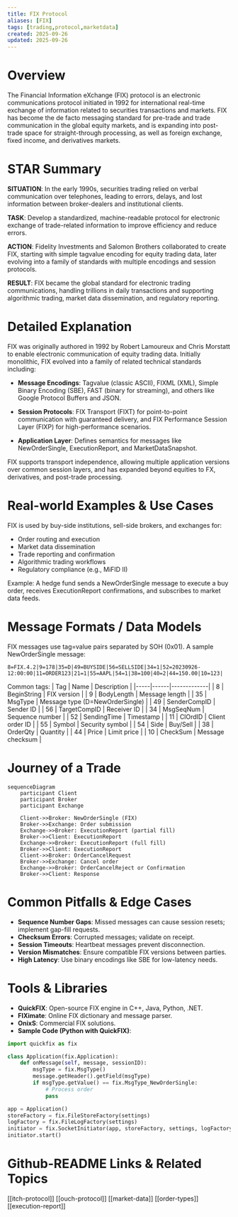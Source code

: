 ```yaml
---
title: FIX Protocol
aliases: [FIX]
tags: [trading,protocol,marketdata]
created: 2025-09-26
updated: 2025-09-26
---
```


# Overview

The Financial Information eXchange (FIX) protocol is an electronic communications protocol initiated in 1992 for international real-time exchange of information related to securities transactions and markets. FIX has become the de facto messaging standard for pre-trade and trade communication in the global equity markets, and is expanding into post-trade space for straight-through processing, as well as foreign exchange, fixed income, and derivatives markets.

# STAR Summary

**SITUATION**: In the early 1990s, securities trading relied on verbal communication over telephones, leading to errors, delays, and lost information between broker-dealers and institutional clients.

**TASK**: Develop a standardized, machine-readable protocol for electronic exchange of trade-related information to improve efficiency and reduce errors.

**ACTION**: Fidelity Investments and Salomon Brothers collaborated to create FIX, starting with simple tagvalue encoding for equity trading data, later evolving into a family of standards with multiple encodings and session protocols.

**RESULT**: FIX became the global standard for electronic trading communications, handling trillions in daily transactions and supporting algorithmic trading, market data dissemination, and regulatory reporting.

# Detailed Explanation

FIX was originally authored in 1992 by Robert Lamoureux and Chris Morstatt to enable electronic communication of equity trading data. Initially monolithic, FIX evolved into a family of related technical standards including:

- **Message Encodings**: Tagvalue (classic ASCII), FIXML (XML), Simple Binary Encoding (SBE), FAST (binary for streaming), and others like Google Protocol Buffers and JSON.

- **Session Protocols**: FIX Transport (FIXT) for point-to-point communication with guaranteed delivery, and FIX Performance Session Layer (FIXP) for high-performance scenarios.

- **Application Layer**: Defines semantics for messages like NewOrderSingle, ExecutionReport, and MarketDataSnapshot.

FIX supports transport independence, allowing multiple application versions over common session layers, and has expanded beyond equities to FX, derivatives, and post-trade processing.

# Real-world Examples & Use Cases

FIX is used by buy-side institutions, sell-side brokers, and exchanges for:

- Order routing and execution
- Market data dissemination
- Trade reporting and confirmation
- Algorithmic trading workflows
- Regulatory compliance (e.g., MiFID II)

Example: A hedge fund sends a NewOrderSingle message to execute a buy order, receives ExecutionReport confirmations, and subscribes to market data feeds.

# Message Formats / Data Models

FIX messages use tag=value pairs separated by SOH (0x01). A sample NewOrderSingle message:

```
8=FIX.4.2|9=178|35=D|49=BUYSIDE|56=SELLSIDE|34=1|52=20230926-12:00:00|11=ORDER123|21=1|55=AAPL|54=1|38=100|40=2|44=150.00|10=123|
```

Common tags:
| Tag | Name | Description |
|-----|------|-------------|
| 8 | BeginString | FIX version |
| 9 | BodyLength | Message length |
| 35 | MsgType | Message type (D=NewOrderSingle) |
| 49 | SenderCompID | Sender ID |
| 56 | TargetCompID | Receiver ID |
| 34 | MsgSeqNum | Sequence number |
| 52 | SendingTime | Timestamp |
| 11 | ClOrdID | Client order ID |
| 55 | Symbol | Security symbol |
| 54 | Side | Buy/Sell |
| 38 | OrderQty | Quantity |
| 44 | Price | Limit price |
| 10 | CheckSum | Message checksum |

# Journey of a Trade

```mermaid
sequenceDiagram
    participant Client
    participant Broker
    participant Exchange

    Client->>Broker: NewOrderSingle (FIX)
    Broker->>Exchange: Order submission
    Exchange->>Broker: ExecutionReport (partial fill)
    Broker->>Client: ExecutionReport
    Exchange->>Broker: ExecutionReport (full fill)
    Broker->>Client: ExecutionReport
    Client->>Broker: OrderCancelRequest
    Broker->>Exchange: Cancel order
    Exchange->>Broker: OrderCancelReject or Confirmation
    Broker->>Client: Response
```

# Common Pitfalls & Edge Cases

- **Sequence Number Gaps**: Missed messages can cause session resets; implement gap-fill requests.
- **Checksum Errors**: Corrupted messages; validate on receipt.
- **Session Timeouts**: Heartbeat messages prevent disconnection.
- **Version Mismatches**: Ensure compatible FIX versions between parties.
- **High Latency**: Use binary encodings like SBE for low-latency needs.

# Tools & Libraries

- **QuickFIX**: Open-source FIX engine in C++, Java, Python, .NET.
- **FIXimate**: Online FIX dictionary and message parser.
- **OnixS**: Commercial FIX solutions.
- **Sample Code (Python with QuickFIX)**:

```python
import quickfix as fix

class Application(fix.Application):
    def onMessage(self, message, sessionID):
        msgType = fix.MsgType()
        message.getHeader().getField(msgType)
        if msgType.getValue() == fix.MsgType_NewOrderSingle:
            # Process order
            pass

app = Application()
storeFactory = fix.FileStoreFactory(settings)
logFactory = fix.FileLogFactory(settings)
initiator = fix.SocketInitiator(app, storeFactory, settings, logFactory)
initiator.start()
```

# Github-README Links & Related Topics

[[itch-protocol]]
[[ouch-protocol]]
[[market-data]]
[[order-types]]
[[execution-report]]